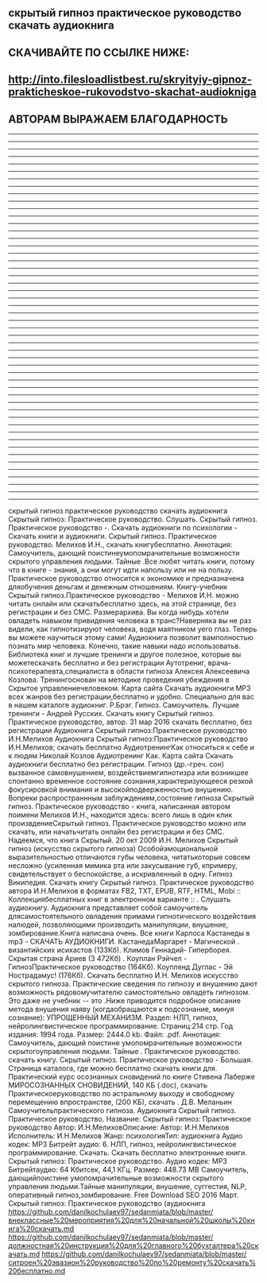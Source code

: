 скрытый гипноз практическое руководство скачать аудиокнига
--------------------------------------------------
СКАЧИВАЙТЕ ПО ССЫЛКЕ НИЖЕ:
--------------------------------------------------
http://into.filesloadlistbest.ru/skryityiy-gipnoz-prakticheskoe-rukovodstvo-skachat-audiokniga
--------------------------------------------------
АВТОРАМ ВЫРАЖАЕМ БЛАГОДАРНОСТЬ
--------------------------------------------------
--------------------------------------------------
--------------------------------------------------
--------------------------------------------------
--------------------------------------------------
--------------------------------------------------
--------------------------------------------------
--------------------------------------------------
--------------------------------------------------
--------------------------------------------------
--------------------------------------------------
--------------------------------------------------
--------------------------------------------------
--------------------------------------------------
--------------------------------------------------
--------------------------------------------------
--------------------------------------------------
--------------------------------------------------
--------------------------------------------------
--------------------------------------------------
--------------------------------------------------
--------------------------------------------------
--------------------------------------------------
--------------------------------------------------
--------------------------------------------------
--------------------------------------------------
--------------------------------------------------
--------------------------------------------------
--------------------------------------------------
--------------------------------------------------
--------------------------------------------------
--------------------------------------------------
--------------------------------------------------
--------------------------------------------------
--------------------------------------------------
--------------------------------------------------
--------------------------------------------------
--------------------------------------------------
--------------------------------------------------
--------------------------------------------------
--------------------------------------------------
--------------------------------------------------
--------------------------------------------------
--------------------------------------------------
--------------------------------------------------
--------------------------------------------------
--------------------------------------------------
--------------------------------------------------
--------------------------------------------------
--------------------------------------------------
--------------------------------------------------
скрытый гипноз практическое руководство скачать аудиокнига Скрытый гипноз: Практическое руководство. Слушать. Скрытый гипноз. Практическое руководство -. Скачать аудиокниги по психологии - Скачать книги и аудиокниги. Скрытый гипноз. Практическое руководство. Мелихов И.Н., скачать книгубесплатно.  Аннотация: Самоучитель, дающий поистинеумопомрачительные возможности скрытого управления людьми. Тайные .Все любят читать книги, потому что в книге - знания, а они могут идти напользу или не на пользу. Практическое руководство относится к экономике и предназначена дляобучения деньгам и денежным отношениям. Книгу-учебник Скрытый гипноз.Практическое руководство - Мелихов И.Н. можно читать онлайн или скачатьбесплатно здесь, на этой странице, без регистрации и без СМС. Размерархива. Вы когда нибудь хотели овладеть навыком привидения человека в транс?Наверняка вы не раз видели, как гипнотизируют человека, водя маятником уего глаз. Теперь вы можете научиться этому сами! Аудиокнига позволит вамполностью познать мир человека. Конечно, такие навыки надо использоватьв. Библиотека книг и лучшие тренинги и другое полезное, которые вы можетескачать бесплатно и без регистрации  Аутотрениг, врача- психотерапевта,специалиста в области гипноза Алексея Алексеевича Козлова. Тренингоснован на методике проведения убеждения в  Скрытое управлениечеловеком. Карта сайта Скачать аудиокниги MP3 всех жанров без регистрации,бесплатно и удобно. Специально для вас в нашем каталоге аудиокниг. Р.Брэг. Гипноз. Самоучитель. Лучшие тренинги - Андрей Русских. Скачать книгу Скрытый гипноз. Практическое руководство, автор. 31 мар 2016  скачать бесплатно, без регистрации Аудиокнига Скрытый гипноз:Практическое руководство И.Н.Мелихов Аудиокнига Скрытый гипноз:Практическое руководство И.Н.Мелихов; скачать бесплатно АудиотренингКак относиться к себе и к людям Николай Козлов Аудиотренинг Как. Карта сайта Скачать аудиокниги бесплатно без регистрации. Гипноз (др.-греч.   сон)  вызванное самовнушением, воздействиемгипнотизра или возникшее спонтанно временное состояние сознания,характеризующееся резкой фокусировкой внимания и высокойподверженностью внушению. Вопреки распространнным заблуждениям,состояние гипноза
Скрытый гипноз. Практическое руководство - книга, написанная автором поимени Мелихов И.Н., находится здесь: всего лишь в один клик произвдениеСкрытый гипноз. Практическое руководство можно или скачать, или начатьчитать онлайн без регистрации и без СМС. Надеемся, что книга Скрытый. 20 окт 2009  И.Н. Мелихов  Скрытый гипноз (искусство скрытого гипноза)  Особойэмоциональной выразительностью отличаются губы человека, читатькоторые совсем несложно (усиленная мимика рта или закусывание губ, кпримеру, свидетельствует о беспокойстве, а искривленный в одну. Гипноз  Википедия. Скачать книгу Скрытый гипноз. Практическое руководство автора И.Н.Мелихов в форматах FB2, TXT, EPUB, RTF, HTML, Mobi :: Коллекциябесплатных книг в электронном варианте :: . Слушать аудиокнигу. Аудиокнига представляет собой самоучитель длясамостоятельного овладения примами гипнотического воздействия налюдей, позволяющими производить манипуляции, внушение, зомбирование.Книга написана очень. Все книги Карлоса Кастанеды в mp3 - СКАЧАТЬ АУДИОКНИГИ. КастанедаМаргарет - Магической . византийских исихастов (133Кб). Климов Геннадий- Гиперборея. Скрытая страна Ариев (3 472Кб) . Коуплан Рэйчел - ГипнозПрактическое руководство (164Кб). Коупленд Дуглас - Эй Нострадамус! (176Кб). Скачать бесплатно И.Н. Мелихов  искусство скрытого гипноза. Практические сведения по гипнозу и внушению дают возможность рядовомучитателю самостоятельно овладеть гипнозом. Это даже не учебник -- это .Ниже приводится подробное описание метода внушения наяву (когдаобращаются к подсознание, минуя сознание): УПРОЩЕННЫЙ МЕХАНИЗМ. Раздел: НЛП, гипноз, нейролингвистическое программирование. Страниц:214 стр. Год издания: 1994 года. Размер: 2444.0 kb. Файл: .pdf. Аннотация: Самоучитель, дающий поистине умопомрачительные возможности скрытогоуправления людьми. Тайные . Практическое руководство. скачать книгу. Скрытый гипноз. Практическое руководство - Большая. Страница каталога, где можно бесплатно скачать книги для. Практический курс осознанных сновидений по книге Стивена Лаберже МИРОСОЗНАННЫХ СНОВИДЕНИЙ, 140 КБ (.doc), скачать  Практическоеруководство по астральному выходу и свободному перемещению впространстве, (200 КБ), скачать . Д.В. Меланьин Самоучительпрактического гипноза. Аудиокнига Скрытый гипноз. Практическое руководство. Название: Скрытый гипноз: Практическое руководство Автор: И.Н.МелиховОписание: Автор: И.Н.Мелихов Исполнитель: И.Н.Мелихов Жанр: психологияТип: аудиокнига Аудио кодек: MP3 Битрейт аудио: 6.
НЛП, гипноз, нейролингвистическое программирование. Скачать. Скачать бесплатно электронные книги. Скрытый гипноз: Практическое руководство. Аудио кодек: MP3 Битрейтаудио: 64 Кбитсек, 44,1 КГц. Размер: 448.73 MB Самоучитель, дающийпоистине умопомрачительные возможности скрытого управления людьми.Тайные манипуляции, внушение, суггестия, NLP, оперативный гипноз,зомбирование. Free Download SEO  2016  Март. Скрытый гипноз: Практическое руководство (аудиокнига
https://github.com/danilkochulaev97/sedanmiata/blob/master/внеклассные%20мероприятия%20для%20начальной%20школы%20книга%20скачать.md
https://github.com/danilkochulaev97/sedanmiata/blob/master/должностная%20инструкция%20для%20главного%20бухгалтера%20скачать.md
https://github.com/danilkochulaev97/sedanmiata/blob/master/ситроен%20эвазион%20руководство%20по%20ремонту%20скачать%20бесплатно.md